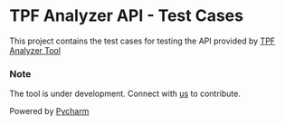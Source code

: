 # TPF Analyzer API - Test Cases

This project contains the test cases for testing the API provided by 
[TPF Analyzer Tool](https://github.com/crazynayan/tpf1)


### Note
The tool is under development. Connect with [us](mailto:nayan@crazyideas.co.in?subject=Contribute) to contribute.

Powered by [Pycharm](https://www.jetbrains.com/?from=TPFAnalyzer)